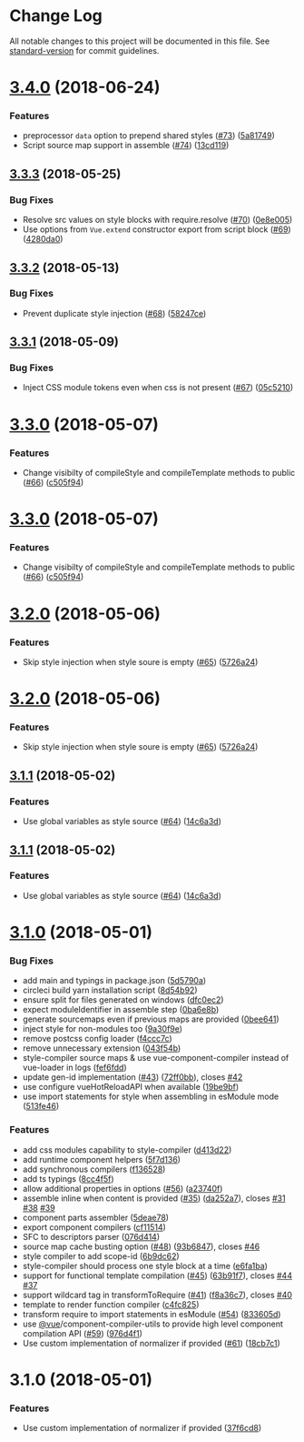 # Change Log

All notable changes to this project will be documented in this file. See [standard-version](https://github.com/conventional-changelog/standard-version) for commit guidelines.

<a name="3.4.0"></a>
# [3.4.0](https://github.com/vuejs/vue-component-compiler/compare/v3.3.3...v3.4.0) (2018-06-24)


### Features

* preprocessor `data` option to prepend shared styles ([#73](https://github.com/vuejs/vue-component-compiler/issues/73)) ([5a81749](https://github.com/vuejs/vue-component-compiler/commit/5a81749))
* Script source map support in assemble ([#74](https://github.com/vuejs/vue-component-compiler/issues/74)) ([13cd119](https://github.com/vuejs/vue-component-compiler/commit/13cd119))



<a name="3.3.3"></a>
## [3.3.3](https://github.com/vuejs/vue-component-compiler/compare/v3.3.2...v3.3.3) (2018-05-25)


### Bug Fixes

* Resolve src values on style blocks with require.resolve ([#70](https://github.com/vuejs/vue-component-compiler/issues/70)) ([0e8e005](https://github.com/vuejs/vue-component-compiler/commit/0e8e005))
* Use options from `Vue.extend` constructor export from script block ([#69](https://github.com/vuejs/vue-component-compiler/issues/69)) ([4280da0](https://github.com/vuejs/vue-component-compiler/commit/4280da0))



<a name="3.3.2"></a>
## [3.3.2](https://github.com/vuejs/vue-component-compiler/compare/v3.3.1...v3.3.2) (2018-05-13)


### Bug Fixes

* Prevent duplicate style injection ([#68](https://github.com/vuejs/vue-component-compiler/issues/68)) ([58247ce](https://github.com/vuejs/vue-component-compiler/commit/58247ce))



<a name="3.3.1"></a>
## [3.3.1](https://github.com/vuejs/vue-component-compiler/compare/v3.3.0...v3.3.1) (2018-05-09)


### Bug Fixes

* Inject CSS module tokens even when css is not present ([#67](https://github.com/vuejs/vue-component-compiler/issues/67)) ([05c5210](https://github.com/vuejs/vue-component-compiler/commit/05c5210))



<a name="3.3.0"></a>
# [3.3.0](https://github.com/vuejs/vue-component-compiler/compare/v3.2.0...v3.3.0) (2018-05-07)


### Features

* Change visibilty of compileStyle and compileTemplate methods to public ([#66](https://github.com/vuejs/vue-component-compiler/issues/66)) ([c505f94](https://github.com/vuejs/vue-component-compiler/commit/c505f94))



<a name="3.3.0"></a>
# [3.3.0](https://github.com/vuejs/vue-component-compiler/compare/v3.2.0...v3.3.0) (2018-05-07)


### Features

* Change visibilty of compileStyle and compileTemplate methods to public ([#66](https://github.com/vuejs/vue-component-compiler/issues/66)) ([c505f94](https://github.com/vuejs/vue-component-compiler/commit/c505f94))



<a name="3.2.0"></a>
# [3.2.0](https://github.com/vuejs/vue-component-compiler/compare/v3.1.1...v3.2.0) (2018-05-06)


### Features

* Skip style injection when style soure is empty ([#65](https://github.com/vuejs/vue-component-compiler/issues/65)) ([5726a24](https://github.com/vuejs/vue-component-compiler/commit/5726a24))



<a name="3.2.0"></a>
# [3.2.0](https://github.com/vuejs/vue-component-compiler/compare/v3.1.1...v3.2.0) (2018-05-06)


### Features

* Skip style injection when style soure is empty ([#65](https://github.com/vuejs/vue-component-compiler/issues/65)) ([5726a24](https://github.com/vuejs/vue-component-compiler/commit/5726a24))



<a name="3.1.1"></a>
## [3.1.1](https://github.com/vuejs/vue-component-compiler/compare/v3.1.0...v3.1.1) (2018-05-02)


### Features

* Use global variables as style source ([#64](https://github.com/vuejs/vue-component-compiler/issues/64)) ([14c6a3d](https://github.com/vuejs/vue-component-compiler/commit/14c6a3d))



<a name="3.1.1"></a>
## [3.1.1](https://github.com/vuejs/vue-component-compiler/compare/v3.1.0...v3.1.1) (2018-05-02)


### Features

* Use global variables as style source ([#64](https://github.com/vuejs/vue-component-compiler/issues/64)) ([14c6a3d](https://github.com/vuejs/vue-component-compiler/commit/14c6a3d))



<a name="3.1.0"></a>
# [3.1.0](https://github.com/vuejs/vue-component-compiler/compare/076d414...v3.1.0) (2018-05-01)


### Bug Fixes

* add main and typings in package.json ([5d5790a](https://github.com/vuejs/vue-component-compiler/commit/5d5790a))
* circleci build yarn installation script ([8d54b92](https://github.com/vuejs/vue-component-compiler/commit/8d54b92))
* ensure split for files generated on windows ([dfc0ec2](https://github.com/vuejs/vue-component-compiler/commit/dfc0ec2))
* expect moduleIdentifier in assemble step ([0ba6e8b](https://github.com/vuejs/vue-component-compiler/commit/0ba6e8b))
* generate sourcemaps even if previous maps are provided ([0bee641](https://github.com/vuejs/vue-component-compiler/commit/0bee641))
* inject style for non-modules too ([9a30f9e](https://github.com/vuejs/vue-component-compiler/commit/9a30f9e))
* remove postcss config loader ([f4ccc7c](https://github.com/vuejs/vue-component-compiler/commit/f4ccc7c))
* remove unnecessary extension ([043f54b](https://github.com/vuejs/vue-component-compiler/commit/043f54b))
* style-compiler source maps & use vue-component-compiler instead of vue-loader in logs ([fef6fdd](https://github.com/vuejs/vue-component-compiler/commit/fef6fdd))
* update gen-id implementation ([#43](https://github.com/vuejs/vue-component-compiler/issues/43)) ([72ff0bb](https://github.com/vuejs/vue-component-compiler/commit/72ff0bb)), closes [#42](https://github.com/vuejs/vue-component-compiler/issues/42)
* use configure vueHotReloadAPI when available ([19be9bf](https://github.com/vuejs/vue-component-compiler/commit/19be9bf))
* use import statements for style when assembling in esModule mode ([513fe46](https://github.com/vuejs/vue-component-compiler/commit/513fe46))


### Features

* add css modules capability to style-compiler ([d413d22](https://github.com/vuejs/vue-component-compiler/commit/d413d22))
* add runtime component helpers ([5f7d136](https://github.com/vuejs/vue-component-compiler/commit/5f7d136))
* add synchronous compilers ([f136528](https://github.com/vuejs/vue-component-compiler/commit/f136528))
* add ts typings ([8cc4f5f](https://github.com/vuejs/vue-component-compiler/commit/8cc4f5f))
* allow additional properties in options ([#56](https://github.com/vuejs/vue-component-compiler/issues/56)) ([a23740f](https://github.com/vuejs/vue-component-compiler/commit/a23740f))
* assemble inline when content is provided ([#35](https://github.com/vuejs/vue-component-compiler/issues/35)) ([da252a7](https://github.com/vuejs/vue-component-compiler/commit/da252a7)), closes [#31](https://github.com/vuejs/vue-component-compiler/issues/31) [#38](https://github.com/vuejs/vue-component-compiler/issues/38) [#39](https://github.com/vuejs/vue-component-compiler/issues/39)
* component parts assembler ([5deae78](https://github.com/vuejs/vue-component-compiler/commit/5deae78))
* export component compilers ([cf11514](https://github.com/vuejs/vue-component-compiler/commit/cf11514))
* SFC to descriptors parser ([076d414](https://github.com/vuejs/vue-component-compiler/commit/076d414))
* source map cache busting option ([#48](https://github.com/vuejs/vue-component-compiler/issues/48)) ([93b6847](https://github.com/vuejs/vue-component-compiler/commit/93b6847)), closes [#46](https://github.com/vuejs/vue-component-compiler/issues/46)
* style compiler to add scope-id ([6b9dc62](https://github.com/vuejs/vue-component-compiler/commit/6b9dc62))
* style-compiler should process one style block at a time ([e6fa1ba](https://github.com/vuejs/vue-component-compiler/commit/e6fa1ba))
* support for functional template compilation ([#45](https://github.com/vuejs/vue-component-compiler/issues/45)) ([63b91f7](https://github.com/vuejs/vue-component-compiler/commit/63b91f7)), closes [#44](https://github.com/vuejs/vue-component-compiler/issues/44) [#37](https://github.com/vuejs/vue-component-compiler/issues/37)
* support wildcard tag in transformToRequire ([#41](https://github.com/vuejs/vue-component-compiler/issues/41)) ([f8a36c7](https://github.com/vuejs/vue-component-compiler/commit/f8a36c7)), closes [#40](https://github.com/vuejs/vue-component-compiler/issues/40)
* template to render function compiler ([c4fc825](https://github.com/vuejs/vue-component-compiler/commit/c4fc825))
* transform require to import statements in esModule ([#54](https://github.com/vuejs/vue-component-compiler/issues/54)) ([833605d](https://github.com/vuejs/vue-component-compiler/commit/833605d))
* use [@vue](https://github.com/vue)/component-compiler-utils to provide high level component compilation API ([#59](https://github.com/vuejs/vue-component-compiler/issues/59)) ([976d4f1](https://github.com/vuejs/vue-component-compiler/commit/976d4f1))
* Use custom implementation of normalizer if provided ([#61](https://github.com/vuejs/vue-component-compiler/issues/61)) ([18cb7c1](https://github.com/vuejs/vue-component-compiler/commit/18cb7c1))



<a name="3.1.0"></a>
# 3.1.0 (2018-05-01)

### Features

* Use custom implementation of normalizer if provided ([37f6cd8](https://github.com/vuejs/vue-component-compiler/commit/37f6cd8))
